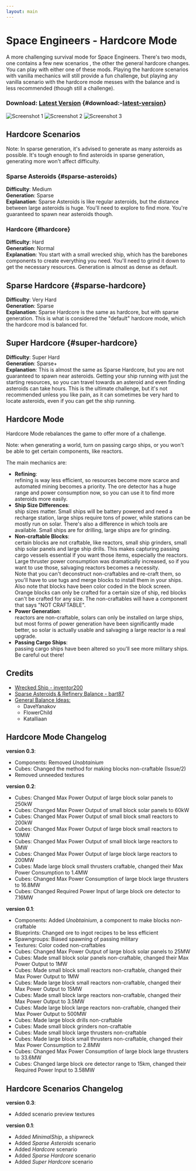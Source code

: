 ```yaml
---
layout: main
---
```

Space Engineers - Hardcore Mode
===============================

A more challenging survival mode for Space Engineers. There's two mods, one contains a few new scenarios , the other the general hardcore changes. You can play with either one of these mods. Playing the hardcore scenarios with vanilla mechanics will still provide a fun challenge, but playing any vanilla scenario with the hardcore mode messes with the balance and is less recommended (though still a challenge).

### Download: [Latest Version](https://github.com/SimonMeskens/Space-Engineers-Hardcore-Mode/releases/latest) {#download:-[latest-version](https://github.com/simonmeskens/space-engineers-hardcore-mode/releases/latest)}

![Screenshot 1](https://raw.githubusercontent.com/SimonMeskens/Space-Engineers-Hardcore-Mode/master/screenshot1.png)
![Screenshot 2](https://raw.githubusercontent.com/SimonMeskens/Space-Engineers-Hardcore-Mode/master/screenshot2.png)
![Screenshot 3](https://raw.githubusercontent.com/SimonMeskens/Space-Engineers-Hardcore-Mode/master/screenshot3.png)

Hardcore Scenarios
------------------
Note: In sparse generation, it's advised to generate as many asteroids as possible. It's tough enough to find asteroids in sparse generation, generating more won't affect difficulty.

### Sparse Asteroids {#sparse-asteroids}
__Difficulty__: Medium  
__Generation__: Sparse  
__Explanation__: Sparse Asteroids is like regular asteroids, but the distance between large asteroids is huge. You'll need to explore to find more. You're guaranteed to spawn near asteroids though.

### Hardcore {#hardcore}
__Difficulty__: Hard  
__Generation__: Normal  
__Explanation__: You start with a small wrecked ship, which has the barebones components to create everything you need. You'll need to grind it down to get the necessary resources. Generation is almost as dense as default.

## Sparse Hardcore {#sparse-hardcore}
__Difficulty__: Very Hard  
__Generation__: Sparse  
__Explanation__: Sparse Hardcore is the same as hardcore, but with sparse generation. This is what is considered the "default" hardcore mode, which the hardcore mod is balanced for.

## Super Hardcore {#super-hardcore}
__Difficulty__: Super Hard  
__Generation__: Sparse+  
__Explanation__: This is almost the same as Sparse Hardcore, but you are not guaranteed to spawn near asteroids. Getting your ship running with just the starting resources, so you can travel towards an asteroid and even finding asteroids can take hours. This is the ultimate challenge, but it's not recommended unless you like pain, as it can sometimes be very hard to locate asteroids, even if you can get the ship running.

Hardcore Mode
-------------
Hardcore Mode rebalances the game to offer more of a challenge.

Note: when generating a world, turn on passing cargo ships, or you won't be able to get certain components, like reactors.

The main mechanics are:

* __Refining__:  
  refining is way less efficient, so resources become more scarce and automated mining becomes a priority. The ore detector has a huge range and power consumption now, so you can use it to find more asteroids more easily.
* __Ship Size Differences__:  
  ship sizes matter. Small ships will be battery powered and need a recharge station, large ships require tons of power, while stations can be mostly run on solar. There's also a difference in which tools are available. Small ships are for drilling, large ships are for grinding.
* __Non-craftable Blocks__:  
  certain blocks are not craftable, like reactors, small ship grinders, small ship solar panels and large ship drills. This makes capturing passing cargo vessels essential if you want those items, especially the reactors. Large thruster power consumption was dramatically increased, so if you want to use those, salvaging reactors becomes a necessity.  
  Note that you can't deconstruct non-craftables and re-craft them, so you'll have to use tugs and merge blocks to install them in your ships.  
  Also note that blocks have been color coded in the block screen. Orange blocks can only be crafted for a certain size of ship, red blocks can't be crafted for any size. The non-craftables will have a component that says "NOT CRAFTABLE".
* __Power Generation__:  
  reactors are non-craftable, solars can only be installed on large ships, but most forms of power generation have been significantly made better, so solar is actually usable and salvaging a large reactor is a real upgrade.
* __Passing Cargo Ships__:  
  passing cargo ships have been altered so you'll see more military ships. Be careful out there!

Credits
-------
* [Wrecked Ship - inventor200](http://forums.keenswh.com/post/new-challenge-spawn-ship-6963191)
* [Sparse Asteroids & Refinery Balance - bart87](http://www.moddb.com/mods/scarcity-mod)
* [General Balance Ideas: ](http://www.sargunster.com/btwforum/viewtopic.php?f=8&t=8443)
  + DaveYanakov
  + FlowerChild
  + Katalliaan

Hardcore Mode Changelog
-----------------------
__version 0.3__:
* Components: Removed _Unobtainium_
* Cubes: Changed the method for making blocks non-craftable (Issue/2)
* Removed unneeded textures

__version 0.2__:
* Cubes: Changed Max Power Output of large block solar panels to 250kW
* Cubes: Changed Max Power Output of small block solar panels to 60kW
* Cubes: Changed Max Power Output of small block small reactors to 200kW
* Cubes: Changed Max Power Output of large block small reactors to 10MW
* Cubes: Changed Max Power Output of small block large reactors to 5MW
* Cubes: Changed Max Power Output of large block large reactors to 200MW
* Cubes: Made large block small thrusters craftable, changed their Max Power Consumption to 1.4MW
* Cubes: Changed Max Power Consumption of large block large thrusters to 16.8MW
* Cubes: Changed Required Power Input of large block ore detector to 7.16MW

__version 0.1__:
* Components: Added _Unobtainium_, a component to make blocks non-craftable
* Blueprints: Changed ore to ingot recipes to be less efficient
* Spawngroups: Biased spawning of passing military
* Textures: Color coded non-craftables
* Cubes: Changed Max Power Output of large block solar panels to 25MW
* Cubes: Made small block solar panels non-craftable, changed their Max Power Output to 1MW
* Cubes: Made small block small reactors non-craftable, changed their Max Power Output to 1MW
* Cubes: Made large block small reactors non-craftable, changed their Max Power Output to 15MW
* Cubes: Made small block large reactors non-craftable, changed their Max Power Output to 3.5MW
* Cubes: Made large block large reactors non-craftable, changed their Max Power Output to 500MW
* Cubes: Made large block drills non-craftable
* Cubes: Made small block grinders non-craftable
* Cubes: Made small block large thrusters non-craftable
* Cubes: Made large block small thrusters non-craftable, changed their Max Power Consumption to 2.8MW
* Cubes: Changed Max Power Consumption of large block large thrusters to 33.6MW
* Cubes: Changed large block ore detector range to 15km, changed their Required Power Input to 3.58MW

Hardcore Scenarios Changelog
----------------------------
__version 0.3__:
* Added scenario preview textures

__version 0.1__:
* Added _MinimalShip_, a shipwreck
* Added _Sparse Asteroids_ scenario
* Added _Hardcore_ scenario
* Added _Sparse Hardcore_ scenario
* Added _Super Hardcore_ scenario
